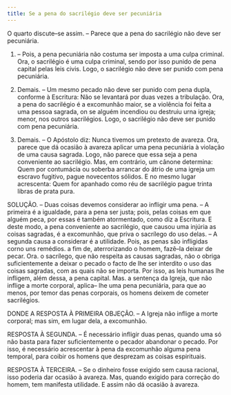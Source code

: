 ```yaml
---
title: Se a pena do sacrilégio deve ser pecuniária
---
```


O quarto discute–se assim. – Parece que a pena do sacrilégio não deve ser pecuniária.  

1. – Pois, a pena pecuniária não costuma ser imposta a uma culpa criminal. Ora, o sacrilégio é uma culpa criminal, sendo por isso punido de pena capital pelas leis civis. Logo, o sacrilégio não deve ser punido com pena pecuniária.  

2. Demais. – Um mesmo pecado não deve ser punido com pena dupla, conforme à Escritura: Não se levantará por duas vezes a tribulação. Ora, a pena do sacrilégio é a excomunhâo maior, se a violência foi feita a uma pessoa sagrada, on se alguém incendiou ou destruiu urna igreja; menor, nos outros sacrilégios. Logo, o sacrilégio não deve ser punido com pena pecuniária.  

3. Demais. – O Apóstolo diz: Nunca tivemos um pretexto de avareza. Ora, parece que dá ocasião à avareza aplicar uma pena pecuniária à violação de uma causa sagrada. Logo, não parece que essa seja a pena conveniente ao sacrilégio.  Mas, em contrário, um cânone determina: Quem por contumácia ou soberba arrancar do átrio de uma igreja um escravo fugitivo, pague novecentos sólidos. E no mesmo lugar acrescenta: Quem for apanhado como réu de sacrilégio pague trinta libras de prata pura.  

SOLUÇÃO. – Duas coisas devemos considerar ao infligir uma pena. – A primeira é a igualdade, para a pena ser justa; pois, pelas coisas em que alguém peca, por essas é também atormentado, como diz a Escritura. E deste modo, a pena conveniente ao sacrilégio, que causou uma injúria as coisas sagradas, é a excomunhão, que priva o sacrílego do uso delas. – A segunda causa a considerar é a utilidade. Pois, as penas são infligidas corno uns remédios. a fim de, aterrorizando o homem, fazê–la deixar de pecar. Ora. o sacrílego, que não respeita as causas sagradas, não o obriga suficientemente a deixar o pecado o facto de lhe ser interdito o uso das coisas sagradas, com as quais não se importa. Por isso, as leis humanas lhe infligem, além dessa, a pena capital. Mas. a sentença da Igreja, que não inflige a morte corporal, aplica– lhe uma pena pecuniária, para que ao menos, por temor das penas corporais, os homens deixem de cometer sacrilégios.  

DONDE A RESPOSTA À PRIMEIRA OBJEÇÃO. – A Igreja não inflige a morte corporal; mas sim, em lugar dela, a excomunhão. 

RESPOSTA À SEGUNDA. – É necessário infligir duas penas, quando uma só não basta para fazer suficientemente o pecador abandonar o pecado. Por isso, é necessário acrescentar à pena da excomunhão alguma pena temporal, para coibir os homens que desprezam as coisas espirituais.  

RESPOSTA À TERCEIRA. – Se o dinheiro fosse exigido sem causa racional, isso poderia dar ocasião à avareza. Mas, quando exigido para correção do homem, tem manifesta utilidade. E assim não dá ocasião à avareza.